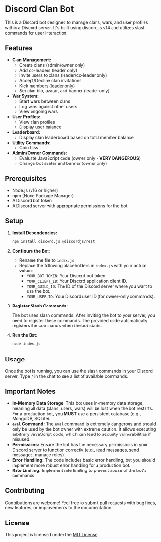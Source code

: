 # Discord Clan Bot

This is a Discord bot designed to manage clans, wars, and user profiles within a Discord server. It's built using discord.js v14 and utilizes slash commands for user interaction.

## Features

*   **Clan Management:**
    *   Create clans (admin/owner only)
    *   Add co-leaders (leader only)
    *   Invite users to clans (leader/co-leader only)
    *   Accept/Decline clan invitations
    *   Kick members (leader only)
    *   Set clan bio, avatar, and banner (leader only)
*   **War System:**
    *   Start wars between clans
    *   Log wins against other users
    *   View ongoing wars
*   **User Profiles:**
    *   View clan profiles
    *   Display user balance
*   **Leaderboard:**
    *   Display clan leaderboard based on total member balance
*   **Utility Commands:**
    *   Coin toss
*   **Admin/Owner Commands:**
    *   Evaluate JavaScript code (owner only - **VERY DANGEROUS**)
    *   Change bot avatar and banner (owner only)

## Prerequisites

*   Node.js (v16 or higher)
*   npm (Node Package Manager)
*   A Discord bot token
*   A Discord server with appropriate permissions for the bot

## Setup

1.  **Install Dependencies:**

    ```bash
    npm install discord.js @discordjs/rest
    ```

2.  **Configure the Bot:**

    *   Rename the file to `index.js`
    *   Replace the following placeholders in `index.js` with your actual values:
        *   `YOUR_BOT_TOKEN`: Your Discord bot token.
        *   `YOUR_CLIENT_ID`: Your Discord application client ID.
        *   `YOUR_GUILD_ID`: The ID of the Discord server where you want to use the bot.
        *   `YOUR_USER_ID`: Your Discord user ID (for owner-only commands).

3.  **Register Slash Commands:**

    The bot uses slash commands. After inviting the bot to your server, you need to register these commands. The provided code automatically registers the commands when the bot starts.

4.  **Run the Bot:**

    ```bash
    node index.js
    ```

## Usage

Once the bot is running, you can use the slash commands in your Discord server. Type `/` in the chat to see a list of available commands.

## Important Notes

*   **In-Memory Data Storage:** This bot uses in-memory data storage, meaning all data (clans, users, wars) will be lost when the bot restarts. For a production bot, you **MUST** use a persistent database (e.g., MongoDB, SQLite).
*   **`eval` Command:** The `eval` command is extremely dangerous and should only be used by the bot owner with extreme caution. It allows executing arbitrary JavaScript code, which can lead to security vulnerabilities if misused.
*   **Permissions:** Ensure the bot has the necessary permissions in your Discord server to function correctly (e.g., read messages, send messages, manage roles).
*   **Error Handling:** The code includes basic error handling, but you should implement more robust error handling for a production bot.
*   **Rate Limiting:** Implement rate limiting to prevent abuse of the bot's commands.

## Contributing

Contributions are welcome! Feel free to submit pull requests with bug fixes, new features, or improvements to the documentation.

## License

This project is licensed under the [MIT License](LICENSE).
